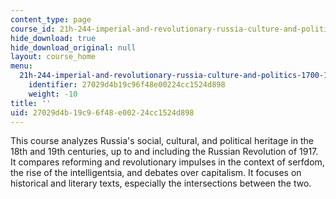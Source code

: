 ```yaml
---
content_type: page
course_id: 21h-244-imperial-and-revolutionary-russia-culture-and-politics-1700-1917-fall-2012
hide_download: true
hide_download_original: null
layout: course_home
menu:
  21h-244-imperial-and-revolutionary-russia-culture-and-politics-1700-1917-fall-2012:
    identifier: 27029d4b19c96f48e00224cc1524d898
    weight: -10
title: ''
uid: 27029d4b-19c9-6f48-e002-24cc1524d898
---
```

This course analyzes Russia's social, cultural, and political heritage in the 18th and 19th centuries, up to and including the Russian Revolution of 1917. It compares reforming and revolutionary impulses in the context of serfdom, the rise of the intelligentsia, and debates over capitalism. It focuses on historical and literary texts, especially the intersections between the two.
